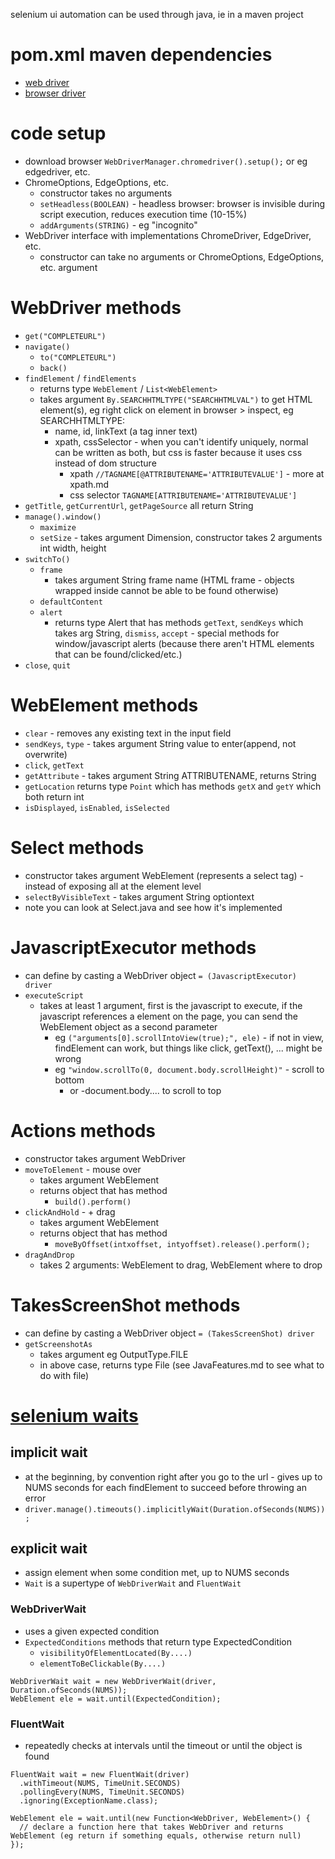 selenium ui automation can be used through java, ie in a maven project
# pom.xml maven dependencies
* [web driver](https://mvnrepository.com/artifact/org.seleniumhq.selenium/selenium-java)
* [browser driver](https://mvnrepository.com/artifact/io.github.bonigarcia/webdrivermanager)
# code setup
* download browser `WebDriverManager.chromedriver().setup();` or eg edgedriver, etc.
* ChromeOptions, EdgeOptions, etc.
  * constructor takes no arguments
  * `setHeadless(BOOLEAN)` - headless browser: browser is invisible during script execution, reduces execution time (10-15%)
  * `addArguments(STRING)` - eg "incognito"
* WebDriver interface with implementations ChromeDriver, EdgeDriver, etc.
  * constructor can take no arguments or ChromeOptions, EdgeOptions, etc. argument
# WebDriver methods
* `get("COMPLETEURL")`
* `navigate()`
  * `to("COMPLETEURL")`
  * `back()`
* `findElement` / `findElements`
  * returns type `WebElement` / `List<WebElement>`
  * takes argument `By.SEARCHHTMLTYPE("SEARCHHTMLVAL")` to get HTML element(s), eg right click on element in browser > inspect, eg SEARCHHTMLTYPE:
    * name, id, linkText (a tag inner text)
    * xpath, cssSelector - when you can't identify uniquely, normal can be written as both, but css is faster because it uses css instead of dom structure
      * xpath `//TAGNAME[@ATTRIBUTENAME='ATTRIBUTEVALUE']` - more at xpath.md
      * css selector `TAGNAME[ATTRIBUTENAME='ATTRIBUTEVALUE']`
* `getTitle`, `getCurrentUrl`, `getPageSource` all return String
* `manage().window()`
  * `maximize`
  * `setSize` - takes argument Dimension, constructor takes 2 arguments int width, height
* `switchTo()`
  * `frame`
    * takes argument String frame name (HTML frame - objects wrapped inside cannot be able to be found otherwise)
  * `defaultContent`
  * `alert`
    *  returns type Alert that has methods `getText`, `sendKeys` which takes arg String, `dismiss`, `accept` - special methods for window/javascript alerts (because there aren't HTML elements that can be found/clicked/etc.)
* `close`, `quit`
# WebElement methods
* `clear` - removes any existing text in the input field
* `sendKeys`, `type` - takes argument String value to enter(append, not overwrite)
* `click`, `getText`
* `getAttribute` - takes argument String ATTRIBUTENAME, returns String
* `getLocation` returns type `Point` which has methods `getX` and `getY` which both return int
* `isDisplayed`, `isEnabled`, `isSelected`
# Select methods
  * constructor takes argument WebElement (represents a select tag) - instead of exposing all at the element level
  * `selectByVisibleText` - takes argument String optiontext
  * note you can look at Select.java and see how it's implemented
# JavascriptExecutor methods
* can define by casting a WebDriver object `= (JavascriptExecutor) driver`
* `executeScript`
  * takes at least 1 argument, first is the javascript to execute, if the javascript references a element on the page, you can send the WebElement object as a second parameter
    * eg `("arguments[0].scrollIntoView(true);", ele)` - if not in view, findElement can work, but things like click, getText(), ... might be wrong
    * eg `"window.scrollTo(0, document.body.scrollHeight)"` - scroll to bottom
      * or -document.body.... to scroll to top
# Actions methods
* constructor takes argument WebDriver
* `moveToElement` - mouse over
  * takes argument WebElement
  * returns object that has method
    * `build().perform()`
* `clickAndHold` - + drag
  * takes argument WebElement
  * returns object that has method
    * `moveByOffset(intxoffset, intyoffset).release().perform();`
* `dragAndDrop`
  * takes 2 arguments: WebElement to drag, WebElement where to drop
# TakesScreenShot methods
* can define by casting a WebDriver object `= (TakesScreenShot) driver`
* `getScreenshotAs`
  * takes argument eg OutputType.FILE
  * in above case, returns type File (see JavaFeatures.md to see what to do with file)

# [selenium waits](https://www.selenium.dev/documentation/webdriver/waits/)
## implicit wait
* at the beginning, by convention right after you go to the url - gives up to NUMS seconds for each findElement to succeed before throwing an error
* `driver.manage().timeouts().implicitlyWait(Duration.ofSeconds(NUMS));`
## explicit wait 
* assign element when some condition met, up to NUMS seconds
* `Wait` is a supertype of `WebDriverWait` and `FluentWait`
### WebDriverWait
* uses a given expected condition
* `ExpectedConditions` methods that return type ExpectedCondition
  * `visibilityOfElementLocated(By....)`
  * `elementToBeClickable(By....)`
```
WebDriverWait wait = new WebDriverWait(driver, Duration.ofSeconds(NUMS));
WebElement ele = wait.until(ExpectedCondition);
```
### FluentWait
* repeatedly checks at intervals until the timeout or until the object is found
```
FluentWait wait = new FluentWait(driver)
  .withTimeout(NUMS, TimeUnit.SECONDS)
  .pollingEvery(NUMS, TimeUnit.SECONDS)
  .ignoring(ExceptionName.class);

WebElement ele = wait.until(new Function<WebDriver, WebElement>() {
  // declare a function here that takes WebDriver and returns WebElement (eg return if something equals, otherwise return null)
});
```
